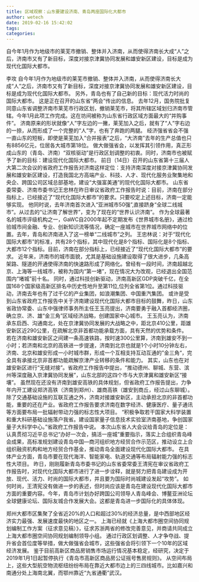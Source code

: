 ```yaml
---
title: 区域观察：山东要建设济南、青岛两座国际化大都市
author: wetech
date: 2019-02-16 15:42:02
tags: 
categories: 
---
```

自今年1月作为地级市的莱芜市撤销、整体并入济南，从而使得济南长大成“人”之后，济南市又有了新目标，深度对接京津冀协同发展和雄安新区建设，目标是成为现代化国际大都市。
<!-- more -->
李攻
自今年1月作为地级市的莱芜市撤销、整体并入济南，从而使得济南长大成“人”之后，济南市又有了新目标，深度对接京津冀协同发展和雄安新区建设，目标是成为现代化国际大都市。
另外，青岛也有了自己新的目标：现代活力时尚的国际大都市。
这是正在召开的山东省“两会”传出的信息。
去年12月，国务院批复同意山东省调整济南市莱芜市行政区划，撤销莱芜市，将其所辖区域划归济南市管辖。今年1月此项工作完成。这在坊间被称为山东省行政区域方面最大的“并购事件”。
济南原来的形状就像“人”字左边的一撇，莱芜加入之后，就有了“人”字右边的一捺，从而形成了一个完整的“人”字，也有了奔跑的两腿。
经济强省省会不强一直山东的短板，即使是莱芜加入“合并报表”之后，“大济南”去年的生产总值也只有8856亿元，位居各大城市第18位。
做大做强省会，以发挥其引领作用，真正形成山东的（青岛、济南）“双核驱动”是行政区划调整的初衷。同时，济南市也被赋予了新的目标：建设现代化国际大都市。
前日（14日）召开的山东省第十三届人大第二次会议的省政府工作报告对济南这样定位：支持济南深度对接京津冀协同发展和雄安新区建设，打造我国北方高端产业、科技、人才、现代化服务业聚集地和央企、跨国公司区域总部基地，建设“大强富美通”的现代化国际大都市。
山东省委常委、济南市委书记王忠林在昨日审议省政府工作报告时说：目前，济南在部分指标上，已经接近了“现代化国际大都市”的要求。只要咬定上述目标，济南一定能够实现。
他同时说，去年济南首次进入“亚洲城市50强”,直接跻身“全球二线城市”。从过去的“让济南了解世界”，变为了现在的“世界认识济南”。
作为全球最著名的城市评级机构之一，GaWC自2000年起不定期发布《世界城市名册》，通过检验城市间金融、专业、创新知识流等情况，确定一座城市在世界城市网络中的位置。去年，青岛和济南进入了这一榜单“二线城市”之列。
王忠林说：对于“现代化国际大都市”的标准，共有28个指标，其中现代化是8个指标、国际化是8个指标、大都市12个指标。目前，济南在部分指标上，已经接近了“现代化国际大都市”的要求。
近年来，济南市的城市面貌，尤其是基础设施建设取得了很大进步，几条高架路、隧道的开通使得济南的快速路形成了网络化。曾经有一段时间，济南超越北京、上海等一线城市，被称为国内“第一堵”，现在情况大为改观，已经退出全国范围内“堵城”前十名。
同时，通过科技创新驱动，济南高新区GDP突破千亿，在全国168个国家级高新区排名中历史性地升至第11位,位列全省第1位。通过科技驱动，济南去年也有了过千亿的产业集团，如浪潮集团、中国重汽集团。
或许是受到山东省政府工作报告中关于济南建设现代化国际大都市目标的鼓舞，昨日，山东省政协常委、山东中强律师事务所主任王玉亮提出，济南要勇于融入首都经济圈，确立京、济、雄“金三角”区域经济战略，创建国家中心城市。
王玉亮认为，济南承东启西、沟通南北，处在京津冀协同发展的大战略之中，距北京410公里，距雄安新区近290公里，在疏解北京非首都功能承载方面，具有天然的优势和条件。
若在济南和雄安新区之间建一条高速铁路，按时速300公里算，济南到雄安不到一小时；若济南和北京的高铁进一步提速，济南到北京也就是1个小时10分钟左右，济南、北京和雄安形成一小时城市群，形成一个互相支持互动互通的”金三角“，完全具有承接北京非首都功能疏解京津产业转移的条件和能力。
其实，山东也在对雄安新区进行“无缝对接”。省政府工作报告中提出，“推动德州、聊城、东营、滨州等深度融入京津冀协同发展”，山东北部的这四个市与大京津冀和雄安新区“接壤”。
虽然现在还没有济南到雄安高铁的具体规划，但省政府工作报告提出，力争年内开工建设郑济高铁（济南到郑州）、雄商高铁（雄安到商丘，经过山东聊城）。
除了交通基础设施的互联互通之外，济南对接雄安新区，主动承担北京的非首都功能，重要的还在产业。省政府工作报告要求济南在数字经济、健康医疗、量子通讯等方面要布局一批辐射带动力强的标志性大项目。
“积极争取若干国家大科学装置和重大科研基础设施落户我省。建设国家量子信息技术实验室济南基地，争创国家量子大科学中心。”省政府工作报告中说。
本次山东省人大会议给青岛的定位是：认真贯彻习近平总书记“办好一次会，搞活一座城”重要指示，落实上合组织青岛峰会成果，高标准规划建设青岛中国—商河组织地方经贸合作示范区，推动设立上合组织融资机构和地方经贸合作基金，推动青岛全面建设现代化国际大都市。
在具体产业方面，青岛市要在现代海洋、智能家电、轨道交通等布局辐射能力强的标志性大项目。
昨日，刚刚履新青岛市委书记的山东省委常委王清宪在审议省政府工作报告时，对现代化国际大都市进行了进一步诠释，就是努力把青岛建设成为开放、现代、活力、时尚的国际大都市，并且要为国际时尚城建设发起“攻势”。
如何时尚，王清宪没有做进一步的表述，但时尚应该是青岛在建设现代化国际大都市方面的重要内容。今年，青岛市计划办好跨国公司领导人青岛峰会、博鳌亚洲论坛全球健康论坛、国际友城合作发展大会。这都是青岛进一步国际化的具体体现。
 
 
郑州大都市区集聚了全省近20%的人口和超过30%的经济总量，是中西部地区经济实力最强、发展速度最快的地区之一。
上海已经就《上海大都市圈空间协同规划编制工作方案（征求意见稿）》，征求苏浙两省的修改完善意见，并商请共同成立上海大都市圈空间协同规划编制领导小组。
通过行政区划调整、人才争夺战、提升省会首位度等举措，做大做强省会城市，这些强省会将引领下一个10年的区域经济发展。
鉴于目前高新区商品房销售市场运行情况基本稳定，经研究，决定于2019年1月1日起暂停执行《青岛市高新区商品房公证摇号售房规则》。
从空间布局上，这些大型航空物流枢纽纷纷布局在靠近大都市边上的三四线城市。比如嘉兴和南通分处上海南北翼，而鄂州靠近“九省通衢”武汉。

